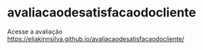 # avaliacaodesatisfacaodocliente
Acesse a avaliação 
https://eliakinnsilva.github.io/avaliacaodesatisfacaodocliente/
